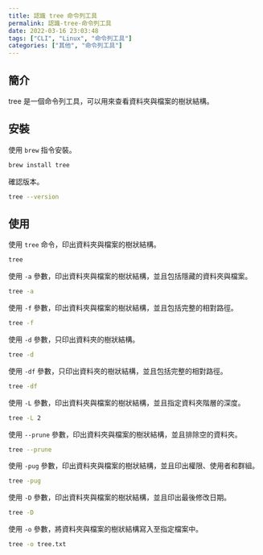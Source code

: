 ```yaml
---
title: 認識 tree 命令列工具
permalink: 認識-tree-命令列工具
date: 2022-03-16 23:03:48
tags: ["CLI", "Linux", "命令列工具"]
categories: ["其他", "命令列工具"]
---
```


## 簡介

tree 是一個命令列工具，可以用來查看資料夾與檔案的樹狀結構。

## 安裝

使用 `brew` 指令安裝。

```BASH
brew install tree
```

確認版本。

```BASH
tree --version
```

## 使用

使用 `tree` 命令，印出資料夾與檔案的樹狀結構。

```BASH
tree
```

使用 `-a` 參數，印出資料夾與檔案的樹狀結構，並且包括隱藏的資料夾與檔案。

```BASH
tree -a
```

使用 `-f` 參數，印出資料夾與檔案的樹狀結構，並且包括完整的相對路徑。

```BASH
tree -f
```

使用 `-d` 參數，只印出資料夾的樹狀結構。

```BASH
tree -d
```

使用 `-df` 參數，只印出資料夾的樹狀結構，並且包括完整的相對路徑。

```BASH
tree -df
```

使用 `-L` 參數，印出資料夾與檔案的樹狀結構，並且指定資料夾階層的深度。

```BASH
tree -L 2
```

使用 `--prune` 參數，印出資料夾與檔案的樹狀結構，並且排除空的資料夾。

```BASH
tree --prune
```

使用 `-pug` 參數，印出資料夾與檔案的樹狀結構，並且印出權限、使用者和群組。

```BASH
tree -pug
```

使用 `-D` 參數，印出資料夾與檔案的樹狀結構，並且印出最後修改日期。

```BASH
tree -D
```

使用 `-o` 參數，將資料夾與檔案的樹狀結構寫入至指定檔案中。

```BASH
tree -o tree.txt
```
